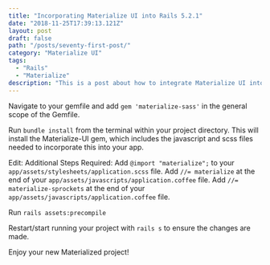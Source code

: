 ```yaml
---
title: "Incorporating Materialize UI into Rails 5.2.1"
date: "2018-11-25T17:39:13.121Z"
layout: post
draft: false
path: "/posts/seventy-first-post/"
category: "Materialize UI"
tags:
  - "Rails"
  - "Materialize"
description: "This is a post about how to integrate Materialize UI into your Rails 5.2.1 app."
---
```


Navigate to your gemfile and add `gem 'materialize-sass'` in the general scope of the Gemfile. 

Run `bundle install` from the terminal within your project directory. This will install the Materialize-UI gem, which includes the javascript and scss files needed to incorporate this into your app.  

Edit: Additional Steps Required: 
Add `@import "materialize";` to your `app/assets/stylesheets/application.scss` file. 
Add `//= materialize` at the end of your `app/assets/javascripts/application.coffee` file. 
Add `//= materialize-sprockets` at the end of your `app/assets/javascripts/application.coffee` file.

Run `rails assets:precompile`

Restart/start running your project with `rails s` to ensure the changes are made. 

Enjoy your new Materialized project! 
